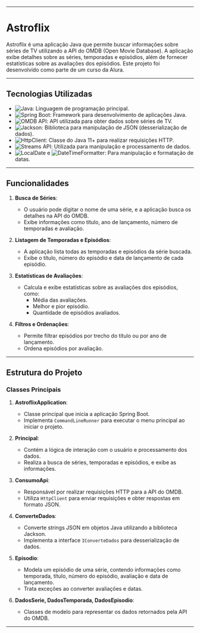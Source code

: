 
-----------------------------------------------------------------------------------------------------------------------------------------------------

# Astroflix

Astroflix é uma aplicação Java que permite buscar informações sobre séries de TV utilizando a API do OMDB (Open Movie Database). A aplicação exibe detalhes sobre as séries, temporadas e episódios, além de fornecer estatísticas sobre as avaliações dos episódios. Este projeto foi desenvolvido como parte de um curso da Alura.

--------------------------------------------------------------------------------------------------------------------------------------------------------

## Tecnologias Utilizadas

- <img src="https://img.shields.io/badge/Java-ED8B00?style=for-the-badge&logo=openjdk&logoColor=white" alt="Java">: Linguagem de programação principal.
- <img src="https://img.shields.io/badge/Spring_Boot-6DB33F?style=for-the-badge&logo=spring&logoColor=white" alt="Spring Boot">: Framework para desenvolvimento de aplicações Java.
- <img src="https://img.shields.io/badge/OMDB_API-000000?style=for-the-badge&logo=omdb&logoColor=white" alt="OMDB API">: API utilizada para obter dados sobre séries de TV.
- <img src="https://img.shields.io/badge/Jackson-000000?style=for-the-badge&logo=json&logoColor=white" alt="Jackson">: Biblioteca para manipulação de JSON (desserialização de dados).
- <img src="https://img.shields.io/badge/HttpClient-000000?style=for-the-badge&logo=java&logoColor=white" alt="HttpClient">: Classe do Java 11+ para realizar requisições HTTP.
- <img src="https://img.shields.io/badge/Streams_API-000000?style=for-the-badge&logo=java&logoColor=white" alt="Streams API">: Utilizada para manipulação e processamento de dados.
- <img src="https://img.shields.io/badge/LocalDate-000000?style=for-the-badge&logo=java&logoColor=white" alt="LocalDate"> e <img src="https://img.shields.io/badge/DateTimeFormatter-000000?style=for-the-badge&logo=java&logoColor=white" alt="DateTimeFormatter">: Para manipulação e formatação de datas.

--------------------------------------------------------------------------------------------------------------------------------------------------------

## Funcionalidades

1. **Busca de Séries**:
    - O usuário pode digitar o nome de uma série, e a aplicação busca os detalhes na API do OMDB.
    - Exibe informações como título, ano de lançamento, número de temporadas e avaliação.

2. **Listagem de Temporadas e Episódios**:
    - A aplicação lista todas as temporadas e episódios da série buscada.
    - Exibe o título, número do episódio e data de lançamento de cada episódio.

3. **Estatísticas de Avaliações**:
    - Calcula e exibe estatísticas sobre as avaliações dos episódios, como:
        - Média das avaliações.
        - Melhor e pior episódio.
        - Quantidade de episódios avaliados.

4. **Filtros e Ordenações**:
    - Permite filtrar episódios por trecho do título ou por ano de lançamento.
    - Ordena episódios por avaliação.

--------------------------------------------------------------------------------------------------------------------------------------------------------

## Estrutura do Projeto

### Classes Principais

1. **AstroflixApplication**:
    - Classe principal que inicia a aplicação Spring Boot.
    - Implementa `CommandLineRunner` para executar o menu principal ao iniciar o projeto.

2. **Principal**:
    - Contém a lógica de interação com o usuário e processamento dos dados.
    - Realiza a busca de séries, temporadas e episódios, e exibe as informações.

3. **ConsumoApi**:
    - Responsável por realizar requisições HTTP para a API do OMDB.
    - Utiliza `HttpClient` para enviar requisições e obter respostas em formato JSON.

4. **ConverteDados**:
    - Converte strings JSON em objetos Java utilizando a biblioteca Jackson.
    - Implementa a interface `IConverteDados` para desserialização de dados.

5. **Episodio**:
    - Modela um episódio de uma série, contendo informações como temporada, título, número do episódio, avaliação e data de lançamento.
    - Trata exceções ao converter avaliações e datas.

6. **DadosSerie, DadosTemporada, DadosEpisodio**:
    - Classes de modelo para representar os dados retornados pela API do OMDB.

-----------------------------------------------------------------------------------------------------------------------------------------------------


